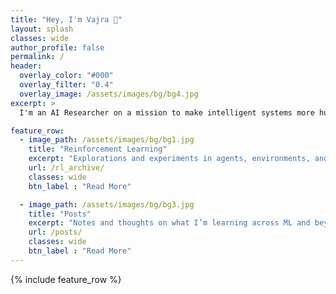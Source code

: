 ```yaml
---
title: "Hey, I'm Vajra 👋"
layout: splash
classes: wide
author_profile: false
permalink: /
header:
  overlay_color: "#000"
  overlay_filter: "0.4"
  overlay_image: /assets/images/bg/bg4.jpg
excerpt: >
  I'm an AI Researcher on a mission to make intelligent systems more human-aligned, adaptive, and grounded in the real world. I write about what I learn — ideas, experiments, and explorations across RL, ML, and Gen AI.

feature_row:
  - image_path: /assets/images/bg/bg1.jpg
    title: "Reinforcement Learning"
    excerpt: "Explorations and experiments in agents, environments, and reward-driven learning."
    url: /rl_archive/
    classes: wide
    btn_label : "Read More"

  - image_path: /assets/images/bg/bg3.jpg
    title: "Posts"
    excerpt: "Notes and thoughts on what I’m learning across ML and beyond."
    url: /posts/
    classes: wide
    btn_label : "Read More"
---
```


{% include feature_row %}




<!-- ---
layout: home
author_profile: true
---

**Hey, I'm Vajra** 👋

I'm an AI Researcher on a mission to make intelligent systems more *human-aligned, adaptive, and grounded in the real world*.

I use this space to document what I learn —*ideas*, *experiments*, *failures*, and everything in between.


 -->

